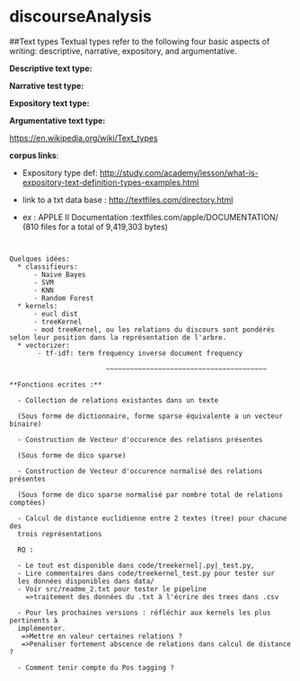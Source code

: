 # discourseAnalysis

##Text types
Textual types refer to the following four basic aspects of writing: descriptive, narrative, expository, and argumentative.

**Descriptive text type:**

**Narrative test type:**

**Expository text type:**

**Argumentative text type:**


https://en.wikipedia.org/wiki/Text_types

**corpus links**: 

-  Expository type def: http://study.com/academy/lesson/what-is-expository-text-definition-types-examples.html

- link to a txt data base : http://textfiles.com/directory.html

- ex : APPLE II Documentation :textfiles.com/apple/DOCUMENTATION/ 
(810 files for a total of 9,419,303 bytes)


~~~~~~~~~~~~~~~~~~~~~~~~~~~~~~~~~~~~~~~~


Quelques idées:
  * classifieurs:
      - Naive Bayes
      - SVM
      - KNN
      - Random Forest
  * kernels:
      - eucl dist
      - treeKernel
      - mod treeKernel, ou les relations du discours sont pondérés selon leur position dans la représentation de l'arbre.
  * vectorizer:
       - tf-idf: term frequency inverse document frequency
      
                        ~~~~~~~~~~~~~~~~~~~~~~~~~~~~~~~~~~~~~~~~

**Fonctions ecrites :**

  - Collection de relations existantes dans un texte

  (Sous forme de dictionnaire, forme sparse équivalente a un vecteur binaire)

  - Construction de Vecteur d'occurence des relations présentes 

  (Sous forme de dico sparse)

  - Construction de Vecteur d'occurence normalisé des relations présentes 

  (Sous forme de dico sparse normalisé par nombre total de relations comptées)

  - Calcul de distance euclidienne entre 2 textes (tree) pour chacune des 
  trois représentations

  RQ :
 
  - Le tout est disponible dans code/treekernel|.py|_test.py,
  - Lire commentaires dans code/treekernel_test.py pour tester sur 
  les données disponibles dans data/
  - Voir src/readme_2.txt pour tester le pipeline 
    =>traitement des données du .txt à l'écrire des trees dans .csv

  - Pour les prochaines versions : réfléchir aux kernels les plus pertinents à
  implémenter.
   =>Mettre en valeur certaines relations ?
   =>Penaliser fortement abscence de relations dans calcul de distance ?
   
  - Comment tenir compte du Pos tagging ?
